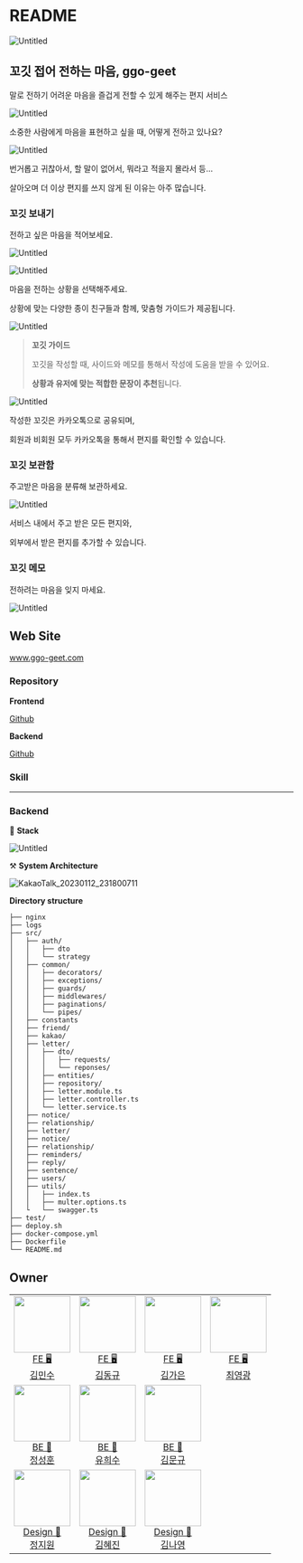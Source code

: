 # README

![Untitled](https://github.com/seonghun-dev/ReadmeImage/blob/main/src/ggogeet/Untitled.png?raw=true)

## 꼬깃 접어 전하는 마음, ggo-geet

말로 전하기 어려운 마음을 즐겁게 전할 수 있게 해주는 편지 서비스

![Untitled](https://github.com/seonghun-dev/ReadmeImage/blob/main/src/ggogeet/Untitled%201.png?raw=true)

소중한 사람에게 마음을 표현하고 싶을 때, 어떻게 전하고 있나요?

![Untitled](https://github.com/seonghun-dev/ReadmeImage/blob/main/src/ggogeet/Untitled%202.png?raw=true)

번거롭고 귀찮아서, 할 말이 없어서, 뭐라고 적을지 몰라서 등… 

살아오며 더 이상 편지를 쓰지 않게 된 이유는 아주 많습니다.

### 꼬깃 보내기

전하고 싶은 마음을 적어보세요.

![Untitled](https://github.com/seonghun-dev/ReadmeImage/blob/main/src/ggogeet/Untitled%203.png?raw=true)

![Untitled](https://github.com/seonghun-dev/ReadmeImage/blob/main/src/ggogeet/Untitled%204.png?raw=true)

마음을 전하는 상황을 선택해주세요. 

상황에 맞는 다양한 종이 친구들과 함께, 맞춤형 가이드가 제공됩니다.

![Untitled](https://github.com/seonghun-dev/ReadmeImage/blob/main/src/ggogeet/Untitled%205.png?raw=true)

> **꼬깃 가이드**
> 
> 
> 꼬깃을 작성할 때, 사이드와 메모를 통해서 작성에 도움을 받을 수 있어요.
> 
> **상황과 유저에 맞는 적합한 문장이 추천**됩니다.
> 

![Untitled](https://github.com/seonghun-dev/ReadmeImage/blob/main/src/ggogeet/Untitled%206.png?raw=true)

작성한 꼬깃은 카카오톡으로 공유되며, 

회원과 비회원 모두 카카오톡을 통해서 편지를 확인할 수 있습니다.


### 꼬깃 보관함

주고받은 마음을 분류해 보관하세요.

![Untitled](https://github.com/seonghun-dev/ReadmeImage/blob/main/src/ggogeet/Untitled%207.png?raw=true)

서비스 내에서 주고 받은 모든 편지와, 

외부에서 받은 편지를 추가할 수 있습니다.


### 꼬깃 메모

전하려는 마음을 잊지 마세요.

![Untitled](https://github.com/seonghun-dev/ReadmeImage/blob/main/src/ggogeet/Untitled%208.png?raw=true)



## Web Site

www.ggo-geet.com

### Repository

**Frontend**

[Github](https://github.com/depromeet/ggogeet-client)

**Backend**

[Github](https://github.com/depromeet/ggogeet_backend)
 

### **Skill**
---
### Backend

🔧 **Stack**  

![Untitled](https://github.com/seonghun-dev/ReadmeImage/blob/main/src/ggogeet/Untitled%209.png?raw=true)  



⚒️ **System Architecture**  

![KakaoTalk_20230112_231800711](https://user-images.githubusercontent.com/76957700/212344998-53693cb4-1977-4932-a050-5e7eb9188285.png)

**Directory structure**

```
├── nginx
├── logs
├── src/
│   ├── auth/
│   │   ├── dto
│   │   └── strategy
│   ├── common/
│   │   ├── decorators/
│   │   ├── exceptions/
│   │   ├── guards/
│   │   ├── middlewares/
│   │   ├── paginations/
│   │   └── pipes/
│   ├── constants
│   ├── friend/
│   ├── kakao/
│   ├── letter/
│   │   ├── dto/
│   │   │   ├── requests/
│   │   │   └── reponses/
│   │   ├── entities/
│   │   ├── repository/
│   │   ├── letter.module.ts
│   │   ├── letter.controller.ts
│   │   └── letter.service.ts
│   ├── notice/
│   ├── relationship/
│   ├── letter/
│   ├── notice/
│   ├── relationship/
│   ├── reminders/
│   ├── reply/
│   ├── sentence/
│   ├── users/
│   ├── utils/
│   │   ├── index.ts
│   │   ├── multer.options.ts
│   └   └── swagger.ts
├── test/
├── deploy.sh
├── docker-compose.yml
├── Dockerfile
└── README.md

```

## Owner

<table>

<tr>
  <td align=center>
  <a href="https://github.com/ding-co">
  <img src="https://avatars.githubusercontent.com/u/80014673?v=4" width="100px"  />
  <br/>
  FE 🖥
  <br/>
  김민수
  </a>
  </td>
 
  <td align=center>
  <a href="https://github.com/Dongkyuuuu">
  <img src="https://avatars.githubusercontent.com/u/16554536?v=4" width="100px"  />
  <br/>
  FE 🖥
  <br/>
  김동규
  </a>
  </td>
  
  <td align=center>
  <a href="https://github.com/KimGaeun0806">
  <img src="https://avatars.githubusercontent.com/u/80266418?v=4" width="100px"  />
  <br/>
  FE 🖥
  <br/>
  김가은
  </a>
  </td>
  
  <td align=center>
  <a href="https://github.com/numeru">
  <img src="https://avatars.githubusercontent.com/u/68256639?v=4" width="100px"  />
  <br/>
  FE 🖥
  <br/>
  최영광
  </a>
  </td>
</tr>
<tr>
  
  <td align=center>
  <a href="https://github.com/seonghun-dev">
  <img src="https://avatars.githubusercontent.com/u/80201773?v=4" width="100px"  />
  <br/>
  BE 💾
  <br/>
  정성훈
  </a>
  </td>
  
  <td align=center>
  <a href="https://github.com/Ryuhyis">
  <img src="https://avatars.githubusercontent.com/u/76957700?v=4" width="100px"  />
  <br/>
  BE 💾
  <br/>
  유희수
  </a>
  </td>
  
  <td align=center>
  <a href="https://github.com/kneeee188">
  <img src="https://avatars.githubusercontent.com/u/97342888?v=4" width="100px"  />
  <br/>
  BE 💾
  <br/>
  김문규
  </a>
  </td>

</tr>
  
<tr>
  
  <td align=center>
  <a href="https://www.behance.net/jzi_12b96">
  <img src="https://user-images.githubusercontent.com/80014673/212338500-95205f9e-5774-4820-8082-f9e6c231c1bf.jpg" width="100px"  />
  <br/>
  Design 🎨
  <br/>
  정지원
  </a>
  </td>
  <td align=center>
  <a href="https://www.behance.net/vouov1029f643">
  <img src="https://user-images.githubusercontent.com/80014673/212338585-750ea949-7797-4b36-bdac-df00c6da0426.jpg" width="100px"  />
  <br/>
  Design 🎨
  <br/>
  김혜진
  </a>
  </td>
  
  <td align=center>
  <a href="https://linktr.ee/ny0nkimm">
  <img src="https://user-images.githubusercontent.com/80014673/212338657-b1492bf3-e8f8-4099-a2c3-8e4c8655f3da.jpeg" width="100px" />
  <br/>
  Design 🎨
  <br/>
  김나영
  </a>
  </td>

</tr>
  
</table>
